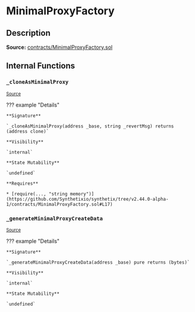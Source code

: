 # MinimalProxyFactory

## Description

**Source:** [contracts/MinimalProxyFactory.sol](https://github.com/Synthetixio/synthetix/tree/v2.44.0-alpha-1/contracts/MinimalProxyFactory.sol)

## Internal Functions

### `_cloneAsMinimalProxy`

<sub>[Source](https://github.com/Synthetixio/synthetix/tree/v2.44.0-alpha-1/contracts/MinimalProxyFactory.sol#L5)</sub>

??? example "Details"

    **Signature**

    `_cloneAsMinimalProxy(address _base, string _revertMsg) returns (address clone)`

    **Visibility**

    `internal`

    **State Mutability**

    `undefined`

    **Requires**

    * [require(..., "string memory")](https://github.com/Synthetixio/synthetix/tree/v2.44.0-alpha-1/contracts/MinimalProxyFactory.sol#L17)

### `_generateMinimalProxyCreateData`

<sub>[Source](https://github.com/Synthetixio/synthetix/tree/v2.44.0-alpha-1/contracts/MinimalProxyFactory.sol#L20)</sub>

??? example "Details"

    **Signature**

    `_generateMinimalProxyCreateData(address _base) pure returns (bytes)`

    **Visibility**

    `internal`

    **State Mutability**

    `undefined`
